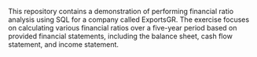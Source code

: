 This repository contains a demonstration of performing financial ratio analysis using SQL for a company called ExportsGR. The exercise focuses on calculating various financial ratios over a five-year period based on provided financial statements, including the balance sheet, cash flow statement, and income statement.
